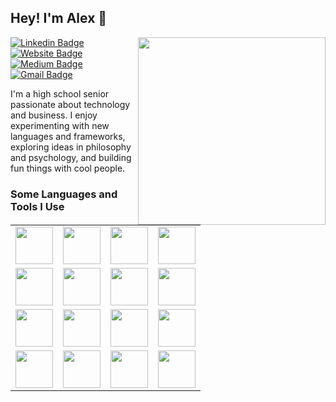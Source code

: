 ## Hey! I'm Alex 👋

<img align='right' src='https://alexjy.com/files/image.svg' width='300px' />

[![Linkedin Badge](https://img.shields.io/badge/-alexjy-blue?style=flat&logo=Linkedin&logoColor=white&link=https://www.linkedin.com/in/alexjy)](https://www.linkedin.com/in/alexjy)
[![Website Badge](https://img.shields.io/badge/-alexyu.ca-E34F26?style=flat&logo=HTML5&logoColor=white&link=https://alexjy.com)](https://alexjy.com)
[![Medium Badge](https://img.shields.io/badge/-@alexjy-000000?style=flat&labelColor=000000&logo=Medium&link=https://medium.com/@alexjy)](https://medium.com/@alexjy)
[![Gmail Badge](https://img.shields.io/badge/-alex@alexyu.ca-D14836?style=flat&logo=Gmail&logoColor=white&link=mailto:alex@alexyu.ca)](mailto:alex@alexyu.ca)

I'm a high school senior passionate about technology and business. I enjoy experimenting with new languages and frameworks, exploring ideas in philosophy and psychology, and building fun things with cool people.

### Some Languages and Tools I Use

<table>
<tr>
<td align="center">
<img height=60px src="https://simpleicons.org/icons/react.svg"> 
</td>
<td align="center">
<img height=60px src="https://simpleicons.org/icons/node-dot-js.svg"> 
</td>
<td align="center">
<img height=60px src="https://simpleicons.org/icons/javascript.svg"> 
</td>
<td align="center">
<img height=60px src="https://simpleicons.org/icons/material-ui.svg"> 
</td>
</tr>
<tr>
<td align="center">
<img height=60px src="https://simpleicons.org/icons/python.svg"> 
</td>
<td align="center">
<img height=60px src="https://simpleicons.org/icons/tensorflow.svg"> 
</td>
<td align="center">
<img height=60px src="https://simpleicons.org/icons/keras.svg"> 
</td>
<td align="center">
<img height=60px src="https://simpleicons.org/icons/flask.svg"> 
</td>
</tr>
<tr>
<td align="center">
<img height=60px src="https://simpleicons.org/icons/amazonaws.svg"> 
</td>
<td align="center">
<img height=60px src="https://simpleicons.org/icons/mysql.svg"> 
</td>
<td align="center">
<img height=60px src="https://simpleicons.org/icons/googlecloud.svg"> 
</td>
<td align="center">
<img height=60px src="https://simpleicons.org/icons/firebase.svg"> 
</td>
</tr>
<tr>
<td align="center">
<img height=60px src="https://simpleicons.org/icons/git.svg"> 
</td>
<td align="center">
<img height=60px src="https://simpleicons.org/icons/cplusplus.svg"> 
</td>
<td align="center">
<img height=60px src="https://simpleicons.org/icons/java.svg"> 
</td>
<td align="center">
<img height=60px src="https://simpleicons.org/icons/docker.svg"> 
</td>
</tr>
</table>

<!--### What I'm Currently Learning
 - graphql
 - react native
 - typescript

**uyxela/uyxela** is a ✨ _special_ ✨ repository because its `README.md` (this file) appears on your GitHub profile.

Here are some ideas to get you started:

- 🔭 I’m currently working on ...
- 🌱 I’m currently learning ...
- 👯 I’m looking to collaborate on ...
- 🤔 I’m looking for help with ...
- 💬 Ask me about ...
- 📫 How to reach me: ...
- 😄 Pronouns: ...
- ⚡ Fun fact: ...
-->
